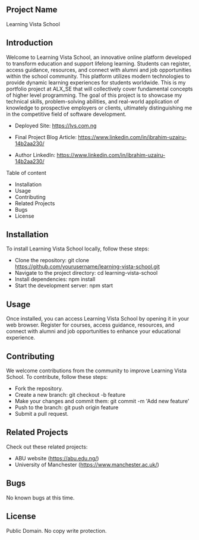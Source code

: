 ## Project Name
Learning Vista School

## Introduction
Welcome to Learning Vista School, an innovative online platform developed to transform education and support lifelong learning. Students can register, access guidance, resources, and connect with alumni and job opportunities within the school community. This platform utilizes modern technologies to provide dynamic learning experiences for students worldwide. This is my portfolio project at ALX_SE that will collectively cover fundamental concepts of higher level programming. The goal of this project is to showcase my technical skills, problem-solving abilities, and real-world application of knowledge to prospective employers or clients, ultimately distinguishing me in the competitive field of software development.

* Deployed Site: https://lvs.com.ng

* Final Project Blog Article: https://www.linkedin.com/in/ibrahim-uzairu-14b2aa230/

* Author LinkedIn: https://www.linkedin.com/in/ibrahim-uzairu-14b2aa230/

Table of content

* Installation
* Usage
* Contributing
* Related Projects
* Bugs
* License

## Installation
To install Learning Vista School locally, follow these steps:

* Clone the repository: git clone https://github.com/yourusername/learning-vista-school.git
* Navigate to the project directory: cd learning-vista-school
* Install dependencies: npm install
* Start the development server: npm start

## Usage
Once installed, you can access Learning Vista School by opening it in your web browser. Register for courses, access guidance, resources, and connect with alumni and job opportunities to enhance your educational experience.

## Contributing
We welcome contributions from the community to improve Learning Vista School. To contribute, follow these steps:

* Fork the repository.
* Create a new branch: git checkout -b feature
* Make your changes and commit them: git commit -m 'Add new feature'
* Push to the branch: git push origin feature
* Submit a pull request.


## Related Projects
Check out these related projects:
* ABU website (https://abu.edu.ng/)
* University of Manchester (https://www.manchester.ac.uk/)

## Bugs
No known bugs at this time.

## License
Public Domain. No copy write protection.
